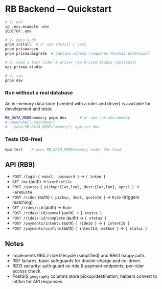 # RB Backend — Quickstart

```bash
# 1) env
cp .env.example .env
$EDITOR .env

# 2) deps & db
pnpm install  # or npm install / yarn
pnpm prisma:gen
pnpm prisma:migrate  # applies schema (requires PostGIS extension)

# 3) seed a test rider & driver via Prisma Studio (optional)
npx prisma studio

# 4) run
pnpm dev
```

### Run without a real database

An in-memory data store (seeded with a rider and driver) is available for development and tests:

```bash
RB_DATA_MODE=memory pnpm dev      # or npm run dev:memory
# PowerShell (Windows):
#   $env:RB_DATA_MODE="memory"; npm run dev
```

### Tests (DB-free)

```bash
npm test    # uses RB_DATA_MODE=memory under the hood
```

## API (RB9)
- `POST /login` `{ email, password }` → `{ token }`
- `GET /me` (auth) → `UserProfile`
- `POST /quotes` `{ pickup:{lat,lon}, dest:{lat,lon}, opts? }` → `FareQuote`
- `POST /rides` (auth) `{ pickup, dest, quoteId }` → `Ride` (triggers matching)
- `GET /rides/:id` (auth) → `Ride`
- `POST /rides/:id/cancel` (auth) → `{ status }`
- `POST /rides/:id/complete` (auth) → `{ status }`
- `POST /payments/intents` (auth) `{ rideId }` → `{ intentId }`
- `POST /payments/confirm` (auth) `{ intentId, method }` → `{ status }`

## Notes
- Implements RB5.2 ride lifecycle (simplified) and RB6.1 happy path.
- RB7 failures: basic safeguards for double-charge and no-driver.
- RB13 security: auth guard on ride & payment endpoints; per-rider access check.
- PostGIS `geography` columns store pickup/destination; helpers convert to lat/lon for API responses.
